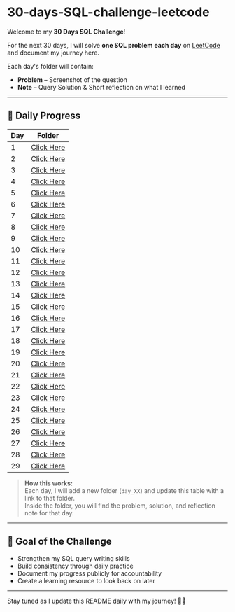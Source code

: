 # 30-days-SQL-challenge-leetcode
Welcome to my **30 Days SQL Challenge**!  

For the next 30 days, I will solve **one SQL problem each day** on [LeetCode](https://leetcode.com) and document my journey here.  

Each day's folder will contain:
- **Problem** – Screenshot of the question   
- **Note** – Query Solution & Short reflection on what I learned  

---
## 📅 Daily Progress

| Day | Folder |
|-----|--------|
| 1   |[Click Here](https://github.com/theanalystnextdoor/30-days-SQL-challenge-leetcode/commit/a53b99624f52915366c6adbb4c5699aeca473539)|
| 2   |[Click Here](https://github.com/theanalystnextdoor/30-days-SQL-challenge-leetcode/commit/316781c518941429a342e1c9725c5999e6b27c5e)|
| 3   |[Click Here](https://github.com/theanalystnextdoor/30-days-SQL-challenge-leetcode/commit/6bd70e390b447f246381834736cf53a6a60624be)|
| 4   |[Click Here](https://github.com/theanalystnextdoor/30-days-SQL-challenge-leetcode/commit/7ef2cfe9f7b366236ebdc20cfe296cc3a693e483)|
| 5   |[Click Here](https://github.com/theanalystnextdoor/30-days-SQL-challenge-leetcode/commit/7ae9bac7c3f7ad3c299eb2954cfe724046ede077)|
| 6   |[Click Here](https://github.com/theanalystnextdoor/30-days-SQL-challenge-leetcode/commit/9693230194eec6e109cd761dffe25161db2839c3)|
| 7   |[Click Here](https://github.com/theanalystnextdoor/30-days-SQL-challenge-leetcode/commit/a56487d79830d649ade52cea7ed96f947850eb95)|
| 8   |[Click Here](https://github.com/theanalystnextdoor/30-days-SQL-challenge-leetcode/commit/84453db8938d43f3e741a854a785f4c0e6078db9)|
| 9   |[Click Here](https://github.com/theanalystnextdoor/30-days-SQL-challenge-leetcode/commit/54d003791de04f38c46598caa889ed142187c309)|
| 10  |[Click Here](https://github.com/theanalystnextdoor/30-days-SQL-challenge-leetcode/commit/b5d66fecb0a2fa5a82b6d80a8eb8577472dd48e7)|
| 11  |[Click Here](https://github.com/theanalystnextdoor/30-days-SQL-challenge-leetcode/commit/a76a94ede493f2fdf2ffdb7789ff47398b3cf48f)|
| 12  |[Click Here](https://github.com/theanalystnextdoor/30-days-SQL-challenge-leetcode/commit/fc4e89b564af24d961680736039168241058aabd)|
| 13  |[Click Here](https://github.com/theanalystnextdoor/30-days-SQL-challenge-leetcode/commit/7bc85261fcc33a3373214fad69024cb977a6872c)|
| 14  |[Click Here](https://github.com/theanalystnextdoor/30-days-SQL-challenge-leetcode/commit/bda429a602878d154c5f8a5c122530988d4360ac)|
| 15  |[Click Here](https://github.com/theanalystnextdoor/30-days-SQL-challenge-leetcode/commit/e31af96c878d5ad0f7cb42bd8e737b67ffcb3f53)|
| 16  |[Click Here](https://github.com/theanalystnextdoor/30-days-SQL-challenge-leetcode/commit/3afe72aa7d1402d801dcd6ebb81e3bc59da708ea)|
| 17  |[Click Here](https://github.com/theanalystnextdoor/30-days-SQL-challenge-leetcode/commit/51d1a5f1aa0b4ef434d9cd3bb5707778e5bf43e5)|
| 18  |[Click Here](https://github.com/theanalystnextdoor/30-days-SQL-challenge-leetcode/commit/814561f1d4ad5de721a19ee0d4537b874e40863e)|
| 19  |[Click Here](https://github.com/theanalystnextdoor/30-days-SQL-challenge-leetcode/commit/63dae8866c5db792c4bd0d0a005c98b8956b6183)|
| 20  |[Click Here](https://github.com/theanalystnextdoor/30-days-SQL-challenge-leetcode/commit/be2a280b062455ca438f68dfea2ae50ea248385a)|
| 21  |[Click Here](https://github.com/theanalystnextdoor/30-days-SQL-challenge-leetcode/commit/b475da3e011bb67b313613dcda9af8f44af039ca)|
| 22  |[Click Here](https://github.com/theanalystnextdoor/30-days-SQL-challenge-leetcode/commit/4ffeec4ff4a8393326ab3ab94026be28f008d52c)|
| 23  |[Click Here](https://github.com/theanalystnextdoor/30-days-SQL-challenge-leetcode/commit/f77741616370659667e57de7978ac89b5c67cae6)|
| 24  |[Click Here](https://github.com/theanalystnextdoor/30-days-SQL-challenge-leetcode/commit/36e9e9b3e95e18a59fd3139c3ff3bc98e487d9ef)|
| 25  |[Click Here](https://github.com/theanalystnextdoor/30-days-SQL-challenge-leetcode/commit/b98ba1d5464e24b3e33f3f3d7c4c00e15b1658bf)|
| 26  |[Click Here](https://github.com/theanalystnextdoor/30-days-SQL-challenge-leetcode/commit/932fc1052d0aa979a27a52356a8d405444475af8)|
| 27  |[Click Here](https://github.com/theanalystnextdoor/30-days-SQL-challenge-leetcode/commit/138a08d8ff5b22ae687a56872927f173bffbb2ba)|
| 28  |[Click Here](https://github.com/theanalystnextdoor/30-days-SQL-challenge-leetcode/commit/352c948943ff7caeb3e318ccd0f067e8082fe1bc)|
| 29  |[Click Here](https://github.com/theanalystnextdoor/30-days-SQL-challenge-leetcode/commit/6b7e851eaf4b3404842a772fa54d7c8e16725adf)|



> **How this works:**  
> Each day, I will add a new folder (`day_XX`) and update this table with a link to that folder.  
> Inside the folder, you will find the problem, solution, and reflection note for that day.

---

## 🚀 Goal of the Challenge
- Strengthen my SQL query writing skills  
- Build consistency through daily practice  
- Document my progress publicly for accountability  
- Create a learning resource to look back on later

---

Stay tuned as I update this README daily with my journey! 💪🏾
